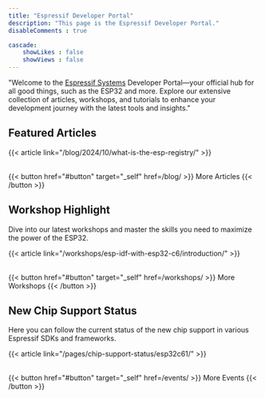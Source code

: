 ```yaml
---
title: "Espressif Developer Portal"
description: "This page is the Espressif Developer Portal."
disableComments : true

cascade:
    showLikes : false
    showViews : false
---
```


"Welcome to the [Espressif Systems](https://espressif.com/) Developer Portal—your official hub for all good things, such as the ESP32 and more. Explore our extensive collection of articles, workshops, and tutorials to enhance your development journey with the latest tools and insights."

## Featured Articles

{{< article link="/blog/2024/10/what-is-the-esp-registry/" >}}

<br>
{{< button href="#button" target="_self" href=/blog/ >}}
More Articles
{{< /button >}}

## Workshop Highlight

Dive into our latest workshops and master the skills you need to maximize the power of the ESP32.

{{< article link="/workshops/esp-idf-with-esp32-c6/introduction/" >}}

<br>
{{< button href="#button" target="_self" href=/workshops/ >}}
More Workshops
{{< /button >}}

## New Chip Support Status

Here you can follow the current status of the new chip support in various Espressif SDKs and frameworks.

{{< article link="/pages/chip-support-status/esp32c61/" >}}

<br>
{{< button href="#button" target="_self" href=/events/ >}}
More Events
{{< /button >}}
